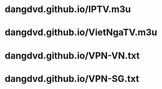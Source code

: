 # dangdvd.github.io/IPTV.m3u
# dangdvd.github.io/VietNgaTV.m3u
# dangdvd.github.io/VPN-VN.txt
# dangdvd.github.io/VPN-SG.txt
